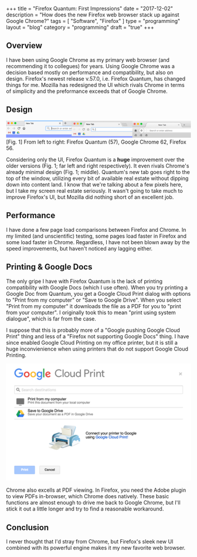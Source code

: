 +++
title = "Firefox Quantum: First Impressions"
date = "2017-12-02"
description = "How does the new Firefox web browser stack up against Google Chrome?"
tags = [ "Software", "Firefox" ]
type = "programming"
layout = "blog"
category = "programming"
draft = "true"
+++

## Overview

I have been using Google Chrome as my primary web browser (and recommending it to collegues) for years. Using Google Chrome was a decision based mostly on performance and compatibility, but also on design. Firefox's newest release v.57.0, i.e. Firefox Quantum, has changed things for me. Mozilla has redesigned the UI which rivals Chrome in terms of simplicity and the preformance exceeds that of Google Chrome.

## Design

<img src="/images/blog/firefox-quantum/tab3.png">
[Fig. 1] From left to right: Firefox Quantum (57), Google Chrome 62, Firefox 56.

Considering only the UI, Firefox Quantum is a **huge** improvement over the older versions (Fig. 1; far left and right respectively). It even rivals Chrome's already minimal design (Fig. 1; middle). Quantum's new tab goes right to the top of the window, utilizing every bit of available real estate without dipping down into content land. I know that we're talking about a few pixels here, but I take my screen real estate seriously. It wasn't going to take much to improve Firefox's UI, but Mozilla did nothing short of an excellent job.

## Performance

I have done a few page load comparisons between Firefox and Chrome. In my limited (and unscientific) testing, some pages load faster in Firefox and some load faster in Chrome. Regardless, I have not been blown away by the speed improvements, but haven't noticed any lagging either.

## Printing & Google Docs

The only gripe I have with Firefox Quantum is the lack of printing compatibility with Google Docs (which I use often). When you try printing a Google Doc from Quantum, you get a Google Cloud Print dialog with options to "Print from my computer" or "Save to Google Drive". When you select "Print from my computer" it downloads the file as a PDF for you to "print from your computer". I originally took this to mean "print using system dialogue", which is far from the case.

I suppose that this is probably more of a "Google pushing Google Cloud Print" thing and less of a "Firefox not supporting Google Docs" thing. I have since enabled Google Cloud Printing on my office printer, but it is still a huge inconvienience when using printers that do not support Google Cloud Printing.

<img src="/images/blog/firefox-quantum/google-cloud-print.png">

Chrome also excells at PDF viewing. In Firefox, you need the Adobe plugin to view PDFs in-browser, which Chrome does natively. These basic functions are almost enough to drive me back to Google Chrome, but I'll stick it out a little longer and try to find a reasonable workaround.


## Conclusion

I never thought that I'd stray from Chrome, but Firefox's sleek new UI combined with its powerful engine makes it my new favorite web browser. 